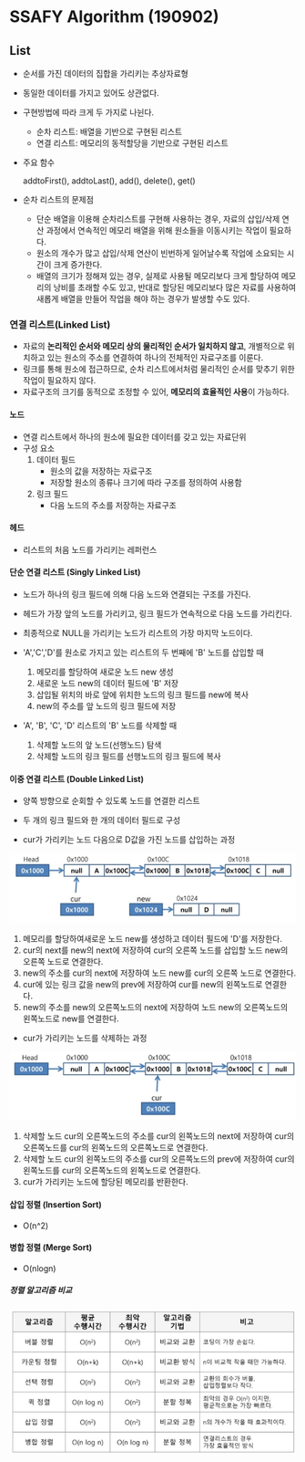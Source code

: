 # SSAFY Algorithm (190902)

## List

- 순서를 가진 데이터의 집합을 가리키는 추상자료형
- 동일한 데이터를 가지고 있어도 상관없다.
- 구현방법에 따라 크게 두 가지로 나뉜다.
  - 순차 리스트: 배열을 기반으로 구현된 리스트
  - 연결 리스트: 메모리의 동적할당을 기반으로 구현된 리스트

- 주요 함수

  addtoFirst(), addtoLast(), add(), delete(), get()



- 순차 리스트의 문제점
  - 단순 배열을 이용해 순차리스트를 구현해 사용하는 경우, 자료의 삽입/삭제 연산 과정에서 연속적인 메모리 배열을 위해 원소들을 이동시키는 작업이 필요하다.
  - 원소의 개수가 많고 삽입/삭제 연산이 빈번하게 일어날수록 작업에 소요되는 시간이 크게 증가한다.
  - 배열의 크기가 정해져 있는 경우, 실제로 사용될 메모리보다 크게 할당하여 메모리의 낭비를 초래할 수도 있고, 반대로 할당된 메모리보다 많은 자료를 사용하여 새롭게 배열을 만들어 작업을 해야 하는 경우가 발생할 수도 있다.



### 연결 리스트(Linked List)

- 자료의 **논리적인 순서와 메모리 상의 물리적인 순서가 일치하지 않고**, 개별적으로 위치하고 있는 원소의 주소를 연결하여 하나의 전체적인 자료구조를 이룬다.
- 링크를 통해 원소에 접근하므로, 순차 리스트에서처럼 물리적인 순서를 맞추기 위한 작업이 필요하지 않다.
- 자료구조의 크기를 동적으로 조정할 수 있어, **메모리의 효율적인 사용**이 가능하다.



#### 노드

- 연결 리스트에서 하나의 원소에 필요한 데이터를 갖고 있는 자료단위
- 구성 요소
  1. 데이터 필드
     - 원소의 값을 저장하는 자료구조
     - 저장할 원소의 종류나 크기에 따라 구조를 정의하여 사용함
  2. 링크 필드
     - 다음 노드의 주소를 저장하는 자료구조

#### 헤드

- 리스트의 처음 노드를 가리키는 레퍼런스



#### 단순 연결 리스트 (Singly Linked List)

- 노드가 하나의 링크 필드에 의해 다음 노드와 연결되는 구조를 가진다.
- 헤드가 가장 앞의 노드를 가리키고, 링크 필드가 연속적으로 다음 노드를 가리킨다.
- 최종적으로 NULL을 가리키는 노드가 리스트의 가장 마지막 노드이다.



- 'A','C','D'를 원소로 가지고 있는 리스트의 두 번째에 'B' 노드를 삽입할 때
  1. 메모리를 할당하여 새로운 노드 new 생성
  2. 새로운 노드 new의 데이터 필드에 'B' 저장
  3. 삽입될 위치의 바로 앞에 위치한 노드의 링크 필드를 new에 복사
  4. new의 주소를 앞 노드의 링크 필드에 저장

- 'A', 'B', 'C', 'D' 리스트의 'B' 노드를 삭제할 때
  1. 삭제할 노드의 앞 노드(선행노드) 탐색
  2. 삭제할 노드의 링크 필드를 선행노드의 링크 필드에 복사



#### 이중 연결 리스트 (Double Linked List)

- 양쪽 방향으로 순회할 수 있도록 노드를 연결한 리스트
- 두 개의 링크 필드와 한 개의 데이터 필드로 구성



- cur가 가리키는 노드 다음으로 D값을 가진 노드를 삽입하는 과정

![linked1](./img/linked1.jpg)

1. 메모리를 할당하여새로운 노드 new를 생성하고 데이터 필드에 'D'를 저장한다.
2. cur의 next를 new의 next에 저장하여 cur의 오른쪽 노드를 삽입할 노드 new의 오른쪽 노드로 연결한다.
3. new의 주소를 cur의 next에 저장하여 노드 new를 cur의 오른쪽 노드로 연결한다.
4. cur에 있는 링크 값을 new의 prev에 저장하여 cur를 new의 왼쪽노드로 연결한다.
5. new의 주소를 new의 오른쪽노드의 next에 저장하여 노드 new의 오른쪽노드의 왼쪽노드로 new를 연결한다.



- cur가 가리키는 노드를 삭제하는 과정

![linked2](./img/linked2.jpg)

1. 삭제할 노드 cur의 오른쪽노드의 주소를 cur의 왼쪽노드의 next에 저장하여 cur의 오른쪽노드를 cur의 왼쪽노드의 오른쪽노드로 연결한다.
2. 삭제할 노드 cur의 왼쪽노드의 주소를 cur의 오른쪽노드의 prev에 저장하여 cur의 왼쪽노드를 cur의 오른쪽노드의 왼쪽노드로 연결한다.
3. cur가 가리키는 노드에 할당된 메모리를 반환한다.



#### 삽입 정렬 (Insertion Sort)

- O(n^2)

#### 병합 정렬 (Merge Sort)

- O(nlogn)



##### 정렬 알고리즘 비교

![linked3](./img/linked3.jpg)